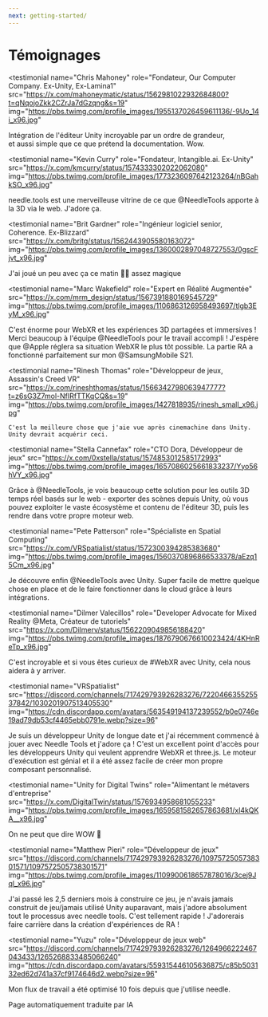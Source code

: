 ```yaml
---
next: getting-started/
---
```


# Témoignages

<p></p>

<testimonial
  name="Chris Mahoney"
  role="Fondateur, Our Computer Company. Ex-Unity, Ex-Lamina1"
  src="https://x.com/mahoneymatic/status/1562981022932684800?t=qNqojoZkk2CZrJa7dGzqng&s=19"
  img="https://pbs.twimg.com/profile_images/1955137026459611136/-9Uo_14i_x96.jpg"
>
Intégration de l'éditeur Unity incroyable par un ordre de grandeur,  
  et aussi simple que ce que prétend la documentation. Wow.
</testimonial>

<testimonial 
  name="Kevin Curry" 
  role="Fondateur, Intangible.ai. Ex-Unity"
  src="https://x.com/kmcurry/status/1574333302022062080"
  img="https://pbs.twimg.com/profile_images/1773236097642123264/nBGahkSO_x96.jpg"
>
needle.tools est une merveilleuse vitrine de ce que @NeedleTools apporte à la 3D via le web. J'adore ça.
</testimonial>

<testimonial
  name="Brit Gardner"
  role="Ingénieur logiciel senior, Coherence. Ex-Blizzard"
  src="https://x.com/britg/status/1562443905580163072"
  img="https://pbs.twimg.com/profile_images/1360002897048727553/0gscFjvt_x96.jpg"
>
J'ai joué un peu avec ça ce matin 🤯🤯 assez magique
</testimonial>

<testimonial
  name="Marc Wakefield"
  role="Expert en Réalité Augmentée"
  src="https://x.com/mrm_design/status/1567391880169545729"
  img="https://pbs.twimg.com/profile_images/1106863126958493697/tlgb3EyM_x96.jpg"
>
C'est énorme pour WebXR et les expériences 3D partagées et immersives ! Merci beaucoup à l'équipe @NeedleTools pour le travail accompli ! J'espère que @Apple
 réglera sa situation WebXR le plus tôt possible. La partie RA a fonctionné parfaitement sur mon @SamsungMobile S21.
</testimonial>

<testimonial
  name="Rinesh Thomas"
  role="Développeur de jeux, Assassin's Creed VR"
  src="https://x.com/rineshthomas/status/1566342798063947777?t=z6sG3Z7mol-NfIRfTTKqCQ&s=19"
  img="https://pbs.twimg.com/profile_images/1427818935/rinesh_small_x96.jpg"
>
    C'est la meilleure chose que j'aie vue après cinemachine dans Unity. Unity devrait acquérir ceci.
</testimonial>

<testimonial
  name="Stella Cannefax"
  role="CTO Dora, Développeur de jeux"
  src="https://x.com/0xstella/status/1574853012585172993"
  img="https://pbs.twimg.com/profile_images/1657086025661833237/Yyo56hVY_x96.jpg"
>
Grâce à @NeedleTools, je vois beaucoup cette solution pour les outils 3D temps réel basés sur le web - exporter des scènes depuis Unity, où vous pouvez exploiter le vaste écosystème et contenu de l'éditeur 3D, puis les rendre dans votre propre moteur web.
</testimonial>

<testimonial
  name="Pete Patterson" 
  role="Spécialiste en Spatial Computing"
  src="https://x.com/VRSpatialist/status/1572300394285383680"
  img="https://pbs.twimg.com/profile_images/1560370896866533378/aEzq15Cm_x96.jpg"
>
Je découvre enfin @NeedleTools avec Unity. Super facile de mettre quelque chose en place et de le faire fonctionner dans le cloud grâce à leurs
 intégrations.
</testimonial>

<testimonial 
  name="Dilmer Valecillos" 
  role="Developer Advocate for Mixed Reality @Meta, Créateur de tutoriels"
  src="https://x.com/Dilmerv/status/1562209049856188420"
  img="https://pbs.twimg.com/profile_images/1876790676610023424/4KHnReTp_x96.jpg"
>
 C'est incroyable et si vous êtes curieux de #WebXR avec Unity, cela nous aidera à y arriver.
</testimonial>

<testimonial 
  name="VRSpatialist" 
  src="https://discord.com/channels/717429793926283276/722046635525537842/1030201907513405530"
  img="https://cdn.discordapp.com/avatars/563549194137239552/b0e0746e19ad79db53cf4465ebb0791e.webp?size=96"
>
 Je suis un développeur Unity de longue date et j'ai récemment commencé à jouer avec Needle Tools et j'adore ça ! C'est un excellent point d'accès pour les développeurs Unity qui veulent apprendre WebXR et three.js. Le moteur d'exécution est génial et il a été assez facile de créer mon propre composant personnalisé.
</testimonial>

<testimonial
  name="Unity for Digital Twins"
  role="Alimentant le métavers d'entreprise"
  src="https://x.com/DigitalTwin/status/1576934958681055233"
  img="https://pbs.twimg.com/profile_images/1659581582657863681/xl4kQKA__x96.jpg"
>
On ne peut que dire WOW 🤩
</testimonial>

<testimonial
  name="Matthew Pieri" 
  role="Développeur de jeux"
  src="https://discord.com/channels/717429793926283276/1097572505738301571/1097572505738301571"
  img="https://pbs.twimg.com/profile_images/1109900618657878016/3cej9Jql_x96.jpg"
>
J'ai passé les 2,5 derniers mois à construire ce jeu, je n'avais jamais construit de jeu/jamais utilisé Unity auparavant, mais j'adore absolument tout le processus avec needle tools. C'est tellement rapide ! J'adorerais faire carrière dans la création d'expériences de RA ! 
</testimonial>

<testimonial 
  name="Yuzu" 
  role="Développeur de jeux web"
  src="https://discord.com/channels/717429793926283276/1264966222467043433/1265268833485066240"
  img="https://cdn.discordapp.com/avatars/559315446105636875/c85b503132ed62d741a37cf9174646d2.webp?size=96"
>
Mon flux de travail a été optimisé 10 fois depuis que j'utilise needle.
</testimonial>

Page automatiquement traduite par IA